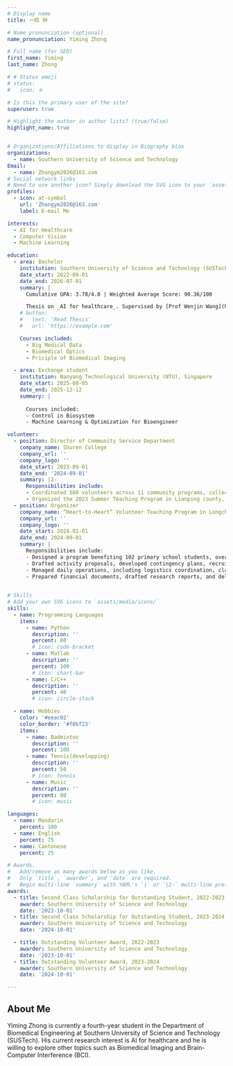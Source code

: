 ```yaml
---
# Display name
title: 一鸣 钟

# Name pronunciation (optional)
name_pronunciation: Yiming Zhong

# Full name (for SEO)
first_name: Yiming
last_name: Zhong

# # Status emoji
# status:
#   icon: ☕️

# Is this the primary user of the site?
superuser: true

# Highlight the author in author lists? (true/false)
highlight_name: true


# Organizations/Affiliations to display in Biography blox
organizations:
  - name: Southern University of Science and Technology
Email:
  - name: Zhongym2026@163.com
# Social network links
# Need to use another icon? Simply download the SVG icon to your `assets/media/icons/` folder.
profiles:
  - icon: at-symbol
    url: 'Zhongym2026@163.com'
    label: E-mail Me

interests:
  - AI for Healthcare
  - Computer Vision
  - Machine Learning

education:
  - area: Bachelor
    institution: Southern University of Science and Technology (SUSTech), Shenzhen, China
    date_start: 2022-09-01
    date_end: 2026-07-01
    summary: |
      Cumulative GPA: 3.78/4.0 | Weighted Average Score: 90.36/100

      Thesis on _AI for healthcare_. Supervised by [Prof Wenjin Wang](https://sites.google.com/site/rppgwenjin) . Presented papers at 2 IEEE conferences (1 in EMBC and 1 in BHI), and 1 TBME journal paper is under review.
    # button:
    #   text: 'Read Thesis'
    #   url: 'https://example.com'

    Courses included:
      - Big Medical Data
      - Biomedical Optics
      - Priciple of Biomedical Imaging

  - area: Exchange student
    institution: Nanyang Technological University (NTU), Singapore
    date_start: 2025-08-05
    date_end: 2025-12-12
    summary: |
      
      Courses included:
      - Control in Biosystem
      - Machine Learning & Optimization for Bioengineer

volunteer:
  - position: Director of Community Service Department
    company_name: Shuren College
    company_url: ''
    company_logo: ''
    date_start: 2023-09-01
    date_end: '2024-09-01'
    summary: |2-
      Responsibilities include:
      - Coordinated 580 volunteers across 11 community programs, collectively contributing 2,850 service hours.
      - Organized the 2023 Summer Teaching Program in Lianping county, crafting lesson plans and leading hands-on activities that blended science, sports, and life skills to inspire and empower students.
  - position: Organizer
    company_name: “Heart-to-Heart” Volunteer Teaching Program in Longchuan County
    company_url: ''
    company_logo: ''
    date_start: 2024-02-01
    date_end: 2024-09-01
    summary: |
      Responsibilities include:
      - Designed a program benefiting 102 primary school students, overseeing planning, implementation, and evaluation.
      - Drafted activity proposals, developed contingency plans, recruited and trained volunteers, and scheduled logistics.
      -	Managed daily operations, including logistics coordination, class assignments, volunteer briefings, and student feedback collection. 
      -	Prepared financial documents, drafted research reports, and delivered program outcome presentations.
      

# Skills
# Add your own SVG icons to `assets/media/icons/`
skills:
  - name: Programming Languages
    items:
      - name: Python
        description: ''
        percent: 80
        # icon: code-bracket
      - name: Matlab
        description: ''
        percent: 100
        # icon: chart-bar
      - name: C/C++
        description: ''
        percent: 40
        # icon: circle-stack

  - name: Hobbies
    color: '#eeac02'
    color_border: '#f0bf23'
    items:
      - name: Badminton
        description: ''
        percent: 100
      - name: Tennis(developping)
        description: ''
        percent: 50
        # icon: tennis
      - name: Music
        description: ''
        percent: 80
        # icon: music

languages:
  - name: Mandarin
    percent: 100
  - name: English
    percent: 75
  - name: Cantonese
    percent: 25

# Awards.
#   Add/remove as many awards below as you like.
#   Only `title`, `awarder`, and `date` are required.
#   Begin multi-line `summary` with YAML's `|` or `|2-` multi-line prefix and indent 2 spaces below.
awards:
  - title: Second Class Scholarship for Outstanding Student, 2022-2023
    awarder: Southern University of Science and Technology
    date: '2023-10-01'
  - title: Second Class Scholarship for Outstanding Student, 2023-2024
    awarder: Southern University of Science and Technology
    date: '2024-10-01'

  - title: Outstanding Volunteer Award, 2022-2023
    awarder: Southern University of Science and Technology
    date: '2023-10-01'
  - title: Outstanding Volunteer Award, 2023-2024
    awarder: Southern University of Science and Technology
    date: '2024-10-01'

---
```


## About Me

Yiming Zhong is currently a fourth-year student in the Department of Biomedical Engineering at Southern University of Science and Technology (SUSTech). His current research interest is AI for healthcare and he is willing to explore other topics such as Biomedical Imaging and Brain-Computer Interference (BCI).

